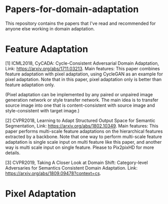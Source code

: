 # Papers-for-domain-adaptation
This repository contains the papers that I've read and recommended for anyone else working in domain adaptation.

# Feature Adaptation

[1] ICML2018, CyCADA: Cycle-Consistent Adversarial Domain Adaptation, Link: https://arxiv.org/abs/1711.03213.
Main features: This paper combines feature adaptation with pixel adaptation, using CycleGAN as an example for pixel adaptation. Note that in this paper, pixel adaptation only is better than feature adaptation only. 

(Pixel adaptation can be implemented by any paired or unpaired image generation network or style transfer network. The main idea is to transfer source image into one that is content-consistent with source image and style-consistent with target image.)

[2] CVPR2018, Learning to Adapt Structured Output Space for Semantic Segmentation, Link: https://arxiv.org/abs/1802.10349. Main features: This paper performs multi-scale feature adaptations on the hierarchical features extracted by a backbone. Note that one way to perform multi-scale feature adaptation is single scale input on multi feature like this paper, and another way is multi scale input on single feature. Please to Pix2pixHD for more details.

[3] CVPR2019, Taking A Closer Look at Domain Shift: Category-level Adversaries for Semantics Consistent Domain Adaptation. Link: https://arxiv.org/abs/1809.09478?context=cs. 

# Pixel Adaptation

